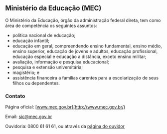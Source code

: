 Ministério da Educação (MEC)
---

O Ministério da Educação, órgão da administração federal direta, tem como área de competência os seguintes assuntos:

- política nacional de educação;
- educação infantil;
- educação em geral, compreendendo ensino fundamental, ensino médio, ensino superior, educação de jovens e adultos,
educação profissional, educação especial e educação a distância, exceto ensino militar;
- avaliação, informação e pesquisa educacional;
- pesquisa e extensão universitária;
- magistério; e
- assistência financeira a famílias carentes para a escolarização de seus filhos ou dependentes.

### Contato

Página oficial: [www.mec.gov.br](http://www.mec.gov.br/)

Email: [sic@mec.gov.br](mailto:sic@mec.gov.br)

Ouvidoria: 0800 61 61 61, ou através da [página do ouvidor](http://mec.cube.callsp.inf.br/auth-web/login?redirect_uri=http%3A%2F%2Fmec.cube.callsp.inf.br%2Fauto-atendimento%2Fauth-callback&token_aplicacao=e3lhqm5iVYbcOEfxMMvpBw&balcao_redirect_uri=%2Fauto-atendimento%2Fnavegacao-informacoes%2F#/MjItc2U=)

<script type="application/ld+json">
{ "@context" : "http://schema.org",
  "@type" : "GovernmentOrganization",
  "name": "Ministério da Educação",
  "url" : "http://www.mec.gov.br",
  "contactPoint" : [
    {
      "@type": "ContactPoint",
      "email": "mailto:sic@mec.gov.br",
      "telephone" : "+55 0800 61 61 61",
      "url": "http://mec.cube.callsp.inf.br/auth-web/login?redirect_uri=http%3A%2F%2Fmec.cube.callsp.inf.br%2Fauto-atendimento%2Fauth-callback&token_aplicacao=e3lhqm5iVYbcOEfxMMvpBw&balcao_redirect_uri=%2Fauto-atendimento%2Fnavegacao-informacoes%2F#/MjItc2U=",
      "contactType" : "customer service"
    }]}
</script>